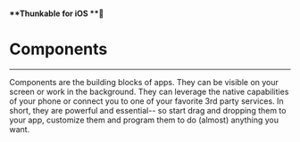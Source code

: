 #### **Thunkable for iOS **

# Components

---

Components are the building blocks of apps. They can be visible on your screen or work in the background. They can leverage the native capabilities of your phone or connect you to one of your favorite 3rd party services.  In short, they are powerful and essential-- so start drag and dropping them to your app, customize them and program them to do \(almost\) anything you want.

